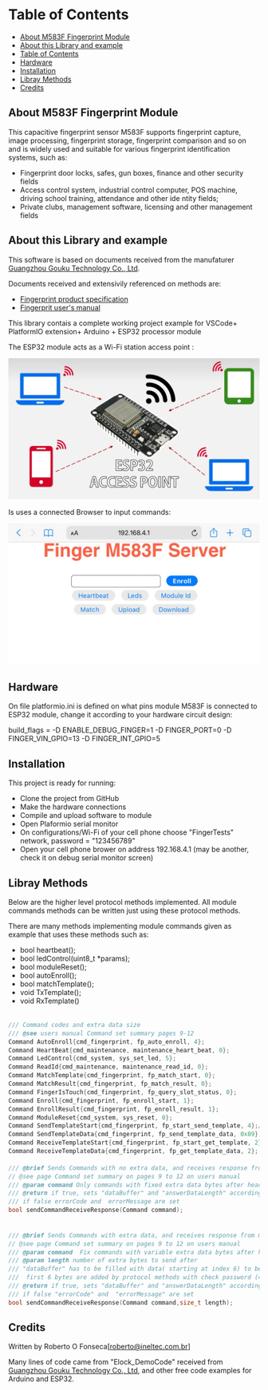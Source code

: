 # Table of Contents

* [About M583F Fingerprint Module](#about-m583f-fingerprint-module)
* [About this Library and example](#about-this-library-and-example)
* [Table of Contents](#table-of-contents)
* [Hardware](#hardware)
* [Installation](#installation)
* [Libray Methods](#libray-methods)
* [Credits](#credits)

## About M583F Fingerprint Module

This capacitive fingerprint sensor M583F supports fingerprint capture, image processing, fingerprint storage, fingerprint comparison and so on and  is widely used and suitable for various fingerprint identification systems, such as:

* Fingerprint door locks, safes, gun boxes, finance and other security fields
* Access control system, industrial control computer, POS machine, driving school
training, attendance and other ide ntity fields;
* Private clubs, management software, licensing and other management fields

## About this Library and example

This software is based on documents received from the manufaturer [Guangzhou Gouku Technology Co., Ltd](https://gocool.en.alibaba.com/company_profile.html?spm=a2700.details.0.0.6c8b5b8emXWpxZ).

Documents received and extensivily referenced on methods are:

* [Fingerprint product specification](assets/M583F-Gouku.pdf)
* [Fingerprit user's manual](assets/user's%20manual_Gouku.pdf)

This library contais a complete working project example for VSCode+ PlatformIO extension+ Arduino + ESP32 processor module

The ESP32 module acts as a Wi-Fi station access point :

![access point](assets/ESP32-access-point.webp)

Is uses a connected Browser to input commands:

![Command Screen](assets/browserCommandScreen.jpeg)

## Hardware

On file platformio.ini is defined on what pins module M583F is connected to ESP32 module, change it according to your hardware circuit design:

build_flags =
    -D ENABLE_DEBUG_FINGER=1
    -D FINGER_PORT=0
    -D FINGER_VIN_GPIO=13
    -D FINGER_INT_GPIO=5

## Installation

This project is ready for running:

* Clone the project from GitHub
* Make the hardware connections
* Compile and upload software to module
* Open Plaformio serial monitor
* On configurations/Wi-Fi of your cell phone choose "FingerTests" network, password = "123456789"
* Open your cell phone brower on address 192.168.4.1 (may be another, check it on debug serial monitor screen)

## Libray Methods

Below are the higher level protocol methods implemented.
All module commands methods can be written just using these protocol methods.

There are many methods implementing module commands given as example that uses these methods such as:

* bool heartbeat();
* bool ledControl(uint8_t *params);
* bool moduleReset();
* bool autoEnroll();
* bool matchTemplate();
* void TxTemplate();
* void RxTemplate()

```C++

/// Command codes and extra data size
/// @see users manual Command set summary pages 9-12
Command AutoEnroll{cmd_fingerprint, fp_auto_enroll, 4};
Command HeartBeat{cmd_maintenance, maintenance_heart_beat, 0};
Command LedControl{cmd_system, sys_set_led, 5};
Command ReadId{cmd_maintenance, maintenance_read_id, 0};
Command MatchTemplate{cmd_fingerprint, fp_match_start, 0};
Command MatchResult{cmd_fingerprint, fp_match_result, 0};
Command FingerIsTouch{cmd_fingerprint, fp_query_slot_status, 0};
Command Enroll{cmd_fingerprint, fp_enroll_start, 1};
Command EnrollResult{cmd_fingerprint, fp_enroll_result, 1};
Command ModuleReset{cmd_system, sys_reset, 0};
Command SendTemplateStart{cmd_fingerprint, fp_start_send_template, 4};// @see users manual page 36
Command SendTemplateData{cmd_fingerprint, fp_send_template_data, 0x89}; //0x89 is the maximum to be sent at each packet
Command ReceiveTemplateStart{cmd_fingerprint, fp_start_get_template, 2}; // @see users manual page 38
Command ReceiveTemplateData{cmd_fingerprint, fp_get_template_data, 2}; 

/// @brief Sends Commands with no extra data, and receives response from module
// @see page Command set summary on pages 9 to 12 on users manual
/// @param command Only commands with fixed extra data bytes after header
/// @return if true, sets "dataBuffer" and "answerDataLength" according to received data
/// if false errorCode and  errorMessage are set
bool sendCommandReceiveResponse(Command command);


/// @brief Sends Commands with extra data, and receives response from module
// @see page Command set summary on pages 9 to 12 on users manual
/// @param command  Fix commands with variable extra data bytes after header(like 5.21 Fingerprint feature data download)
/// @param length number of extra bytes to send after
/// "dataBuffer" has to be filled with data( starting at index 6) to be sent 
///  first 6 bytes are added by protocol methods with check password (4)+ command(2) 
/// @return if true, sets "dataBuffer" and "answerDataLength" according to received data
/// if false "errorCode" and  "errorMessage" are set
bool sendCommandReceiveResponse(Command command,size_t length);
```

## Credits

Written by Roberto O Fonseca[roberto@ineltec.com.br]

Many lines of code came from "Elock_DemoCode" received from  [Guangzhou Gouku Technology Co., Ltd](http://www.zyjjhome.com/), and other free code examples for Arduino and ESP32.
